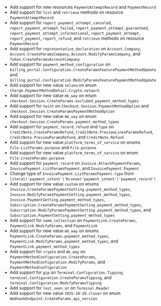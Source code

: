 * Add support for new resources `PaymentAttemptRecord` and `PaymentRecord`
* Add support for `list` and `retrieve` methods on resource `PaymentAttemptRecord`
* Add support for `report_payment_attempt_canceled`, `report_payment_attempt_failed`, `report_payment_attempt_guaranteed`, `report_payment_attempt_informational`, `report_payment_attempt`, `report_payment`, `report_refund`, and `retrieve` methods on resource `PaymentRecord`
* Add support for `representative_declaration` on `Account.Company`, `Account.CreateParamsCompany`, `Account.ModifyParamsCompany`, and `Token.CreateParamsAccountCompany`
* Add support for `payment_method_configuration` on `billing_portal.Configuration.CreateParamsFeaturePaymentMethodUpdate` and `billing_portal.Configuration.ModifyParamsFeaturePaymentMethodUpdate`
* Add support for new value `solana` on enum `Charge.PaymentMethodDetail.Crypto.network`
* Add support for new value `mb_way` on enum `checkout.Session.CreateParams.excluded_payment_method_types`
* Add support for `twint` on `Checkout.Session.PaymentMethodOption` and `checkout.Session.CreateParamsPaymentMethodOption`
* Add support for new value `mb_way` on enum `checkout.Session.CreateParams.payment_method_types`
* Add support for `payment_record_refund` and `type` on `CreditNote.CreateParamsRefund`, `CreditNote.PreviewLinesParamsRefund`, `CreditNote.PreviewParamsRefund`, and `CreditNote.Refund`
* Add support for new value `platform_terms_of_service` on enums `File.ListParams.purpose` and `File.purpose`
* Add support for new value `platform_terms_of_service` on enum `File.CreateParams.purpose`
* Add support for `payment_record` on `Invoice.AttachPaymentParams`, `InvoicePayment.ListParamsPayment`, and `InvoicePayment.Payment`
* Change type of `InvoicePayment.ListParamsPayment.type` from `literal('payment_intent')` to `enum('payment_intent'|'payment_record')`
* Add support for new value `custom` on enums `Invoice.CreateParamsPaymentSetting.payment_method_types`, `Invoice.ModifyParamsPaymentSetting.payment_method_types`, `Invoice.PaymentSetting.payment_method_types`, `Subscription.CreateParamsPaymentSetting.payment_method_types`, `Subscription.ModifyParamsPaymentSetting.payment_method_types`, and `Subscription.PaymentSetting.payment_method_types`
* Add support for `name_collection` on `PaymentLink.CreateParams`, `PaymentLink.ModifyParams`, and `PaymentLink`
* Add support for new value `mb_way` on enums `PaymentLink.CreateParams.payment_method_types`, `PaymentLink.ModifyParams.payment_method_types`, and `PaymentLink.payment_method_types`
* Add support for `crypto` and `mb_way` on `PaymentMethodConfiguration.CreateParams`, `PaymentMethodConfiguration.ModifyParams`, and `PaymentMethodConfiguration`
* Add support for `gip` on `Terminal.Configuration.Tipping`, `terminal.Configuration.CreateParamsTipping`, and `terminal.Configuration.ModifyParamsTipping`
* Add support for `last_seen_at` on `Terminal.Reader`
* Add support for new value `2025-10-29.clover` on enum `WebhookEndpoint.CreateParams.api_version`